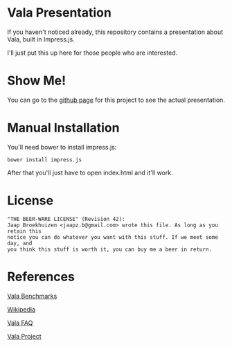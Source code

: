 Vala Presentation
=================

If you haven't noticed already, this repository contains a presentation
about Vala, built in Impress.js.

I'll just put this up here for those people who are interested.

Show Me!
========

You can go to the [github page](http://jaapz.github.com/vala-presentation)
for this project to see the actual presentation.

Manual Installation
===================

You'll need bower to install impress.js:

	bower install impress.js

After that you'll just have to open index.html and it'll work.

License
=======

	"THE BEER-WARE LICENSE" (Revision 42):
	Jaap Broekhuizen <jaapz.b@gmail.com> wrote this file. As long as you retain this 
	notice you can do whatever you want with this stuff. If we meet some day, and 
	you think this stuff is worth it, you can buy me a beer in return.

References
==========

[Vala Benchmarks](https://code.google.com/p/vala-benchmarks)

[Wikipedia](http://en.wikipedia.org/wiki/Vala_\(programming_language\))

[Vala FAQ](https://live.gnome.org/Vala/FAQ)

[Vala Project](http://www.vala-project.org)
